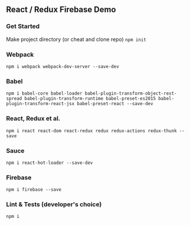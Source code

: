 ## React / Redux Firebase Demo

### Get Started
Make project directory (or cheat and clone repo)
`npm init`

### Webpack
`npm i webpack webpack-dev-server --save-dev`

### Babel
`npm i babel-core babel-loader babel-plugin-transform-object-rest-spread babel-plugin-transform-runtime babel-preset-es2015 babel-plugin-transform-react-jsx babel-preset-react --save-dev`

### React, Redux et al.
`npm i react react-dom react-redux redux redux-actions redux-thunk --save`

### Sauce
`npm i react-hot-loader --save-dev`

### Firebase
`npm i firebase --save`

### Lint & Tests (developer's choice)
`npm i `

